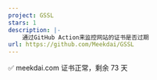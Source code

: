 ```yaml
---
project: GSSL
stars: 1
description: |-
    通过GitHub Action来监控网站的证书是否过期
url: https://github.com/Meekdai/GSSL
---
```


✅ meekdai.com 证书正常，剩余 73 天

